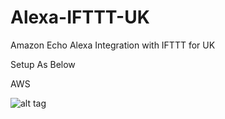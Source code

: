 # Alexa-IFTTT-UK
Amazon Echo Alexa Integration with IFTTT  for UK 

Setup As Below 

AWS

![alt tag](http://puu.sh/rUxok/43ad544843.png)
